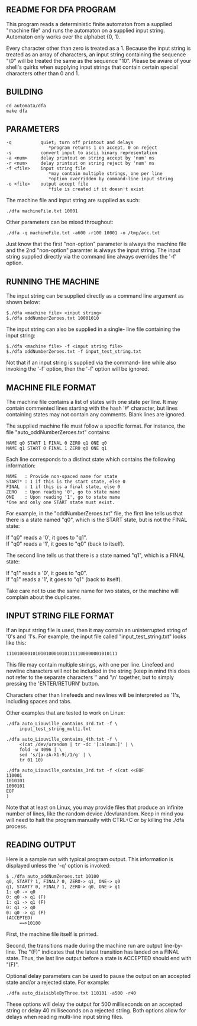 
README FOR DFA PROGRAM
----------------------------
This program reads a deterministic finite automaton
from a supplied "machine file" and runs the automaton 
on a supplied input string. Automaton only works
over the alphabet {0, 1}.

Every character other than zero is treated as a 1. 
Because the input string is treated as an array of 
characters, an input string containing the 
sequence "\0" will be treated the same as the 
sequence "10". Please be aware of your shell's
quirks when supplying input strings that contain
certain special characters other than 0 and 1.

BUILDING
--------------
```
cd automata/dfa
make dfa
```

PARAMETERS
----------
```
-q           quiet; turn off printout and delays
                *program returns 1 on accept, 0 on reject
-s           convert input to ascii binary representation
-a <num>     delay printout on string accept by 'num' ms
-r <num>     delay printout on string reject by 'num' ms
-f <file>    input string file
                *may contain multiple strings, one per line
                *option overridden by command-line input string
-o <file>    output accept file
                *file is created if it doesn't exist
```

The machine file and input string are supplied as such:
```
./dfa machineFile.txt 10001
```
Other parameters can be mixed throughout:
```
./dfa -q machineFile.txt -a600 -r100 10001 -o /tmp/acc.txt
```
Just know that the first "non-option" parameter is always
the machine file and the 2nd "non-option" paramter is 
always the input string. The input string supplied directly
via the command line always overrides the '-f' option. 

RUNNING THE MACHINE
-------------------------
The input string can be supplied directly as a
command line argument as shown below:
```
$./dfa <machine file> <input string>
$./dfa oddNumberZeroes.txt 10001010
```
The input string can also be supplied in a single-
line file containing the input string:
```
$./dfa <machine file> -f <input string file>
$./dfa oddNumberZeroes.txt -f input_test_string.txt
```
Not that if an input string is supplied via the command-
line while also invoking the '-f' option, then the '-f'
option will be ignored.

MACHINE FILE FORMAT
-------------------------
The machine file contains a list of states with one
state per line. It may contain commented lines starting
with the hash '#' character, but lines containing states
may not contain any comments. Blank lines are ignored.

The supplied machine file must follow a specific
format. For instance, the file "auto_oddNumberZeroes.txt"
contains:
```
NAME q0 START 1 FINAL 0 ZERO q1 ONE q0
NAME q1 START 0 FINAL 1 ZERO q0 ONE q1
```
Each line corresponds to a distinct state which
contains the following information:
```
NAME   : Provide non-spaced name for state
START* : 1 if this is the start state, else 0
FINAL  : 1 if this is a final state, else 0
ZERO   : Upon reading '0', go to state name
ONE    : Upon reading '1', go to state name
*One and only one START state must exist.
```

For example, in the "oddNumberZeroes.txt" file, the
first line tells us that there is a state named "q0",
which is the START state, but is not the FINAL state:

If "q0" reads a '0', it goes to "q1". <br />
If "q0" reads a '1', it goes to "q0" (back to itself).

The second line tells us that there is a state named
"q1", which is a FINAL state:

If "q1" reads a '0', it goes to "q0". <br />
If "q1" reads a '1', it goes to "q1" (back to itself).

Take care not to use the same name for two
states, or the machine will complain about
the duplicates.

INPUT STRING FILE FORMAT
------------------------------
If an input string file is used, then it may contain 
an uninterrupted string of '0's and '1's. For example, 
the input file  called  "input_test_string.txt" looks 
like this:

```
111010000101010100010101111100000001010111
```

This file may contain multiple strings, with
one per line. Linefeed and newline characters
will not be included in the string (keep in mind
this does not refer to the separate characters
'\' and '\n' together, but to simply pressing
the 'ENTER/RETURN' button. 

Characters other than linefeeds and newlines will
be interpreted as '1's, including spaces and tabs.

Other examples that are tested to work on Linux:

```
./dfa auto_Liouville_contains_3rd.txt -f \
     input_test_string_multi.txt
```
```
./dfa auto_Liouville_contains_4th.txt -f \
     <(cat /dev/urandom | tr -dc '[:alnum:]' | \
     fold -w 4096 | \
     sed 's/[a-zA-X1-9]/1/g' | \
     tr 01 10)
```
```
./dfa auto_Liouville_contains_3rd.txt -f <(cat <<EOF
110001
1010101
1000101
EOF
)
```
Note that at least on Linux, you may provide files
that produce an infinite number of lines, like the
random device /dev/urandom. Keep in mind you will 
need to halt the program manually with CTRL+C or
by killing the ./dfa process.

READING OUTPUT
--------------------
Here is a sample run with typical program output. 
This information is displayed unless the '-q'
option is invoked:
```
$ ./dfa auto_oddNumZeroes.txt 10100
q0, START? 1, FINAL? 0, ZERO-> q1, ONE-> q0
q1, START? 0, FINAL? 1, ZERO-> q0, ONE-> q1
1: q0 -> q0
0: q0 -> q1 (F)
1: q1 -> q1 (F)
0: q1 -> q0
0: q0 -> q1 (F)
(ACCEPTED)
     ==>10100
```

First, the machine file itself is printed.

Second, the transitions made during the machine run
are output line-by-line. The "(F)" indicates that the 
latest transition has landed on a FINAL state. Thus, 
the last line output before a state is ACCEPTED should 
end with "(F)".

Optional delay parameters can be used to pause the
output on an accepted state and/or a rejected state.
For example:

```
./dfa auto_divisibleByThree.txt 110101 -a500 -r40
```

These options will delay the output for 500 
milliseconds on an accepted string or delay 40 
milliseconds on a rejected string. Both options allow 
for delays when reading multi-line input string files.

